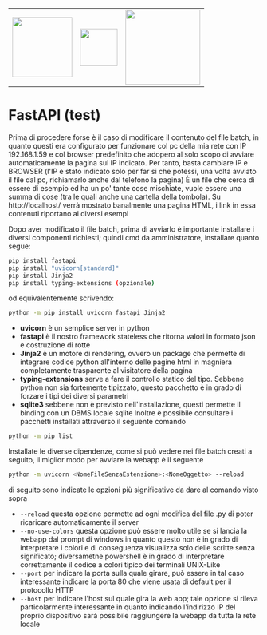 <table>
<tr>
<td>
<img src="https://fastapi.tiangolo.com/img/logo-margin/logo-teal.png" height="120px" />
</td>
<td>
<img src="https://raw.githubusercontent.com/tomchristie/uvicorn/master/docs/uvicorn.png" height="75px" />
</td>
<td>
<img src="https://jinja.palletsprojects.com/en/3.1.x/_images/jinja-logo.png" width="150px" />
</td>
</tr>
</table>

# FastAPI (test)

Prima di procedere forse è il caso di modificare il contenuto del file batch, in quanto questi era configurato per funzionare col pc della mia rete con IP 192.168.1.59 e col browser predefinito che adopero al solo scopo di avviare automaticamente la pagina sul IP indicato.
Per tanto, basta cambiare IP e BROWSER (l'IP è stato indicato solo per far si che potessi, una volta avviato il file dal pc, richiamarlo anche dal telefono la pagina)
È un file che cerca di essere di esempio ed ha un po' tante cose mischiate, vuole essere una summa di cose (tra le quali anche una cartella della tombola).
Su http://localhost/ verrà mostrato banalmente una pagina HTML, i link in essa contenuti riportano ai diversi esempi

Dopo aver modificato il file batch, prima di avviarlo è importante installare i diversi componenti richiesti; quindi cmd da amministratore, installare quanto segue:
```bash
pip install fastapi
pip install "uvicorn[standard]"
pip install Jinja2
pip install typing-extensions (opzionale)
```
od equivalentemente scrivendo:
```bash
python -m pip install uvicorn fastapi Jinja2
```
* **uvicorn** è un semplice server in python
* **fastapi** è il nostro framework stateless che ritorna valori in formato json e costruzione di rotte
* **Jinja2** è un motore di rendering, ovvero un package che permette di integrare codice python all'interno delle pagine html in magniera completamente trasparente al visitatore della pagina
* **typing-extensions** serve a fare il controllo statico del tipo. Sebbene python non sia fortemente tipizzato, questo pacchetto è in grado di forzare i tipi dei diversi parametri
* **sqlite3** sebbene non è previsto nell'installazione, questi permette il binding con un DBMS locale sqlite
Inoltre è possibile consultare i pacchetti installati attraverso il seguente comando
```bash
python -m pip list
```
Installate le diverse dipendenze, come si può vedere nei file batch creati a seguito, il miglior modo per avviare la webapp è il seguente
```bash
python -m uvicorn <NomeFileSenzaEstensione>:<NomeOggetto> --reload
```
di seguito sono indicate le opzioni più significative da dare al comando visto sopra
* ```--reload``` questa opzione permette ad ogni modifica del file .py di poter ricaricare automaticamente il server
* ```--no-use-colors``` questa opzione può essere molto utile se si lancia la webapp dal prompt di windows in quanto questo non è in grado di interpretare i colori e di conseguenza visualizza solo delle scritte senza significato; diversametne powershell è in grado di interpretare correttamente il codice a colori tipico dei terminali UNIX-Like
* ```--port``` per indicare la porta sulla quale girare, può essere in tal caso interessante indicare la porta 80 che viene usata di default per il protocollo HTTP
* ```--host``` per indicare l'host sul quale gira la web app; tale opzione si rileva particolarmente interessante in quanto indicando l'indirizzo IP del proprio dispositivo sarà possibile raggiungere la webapp da tutta la rete locale
